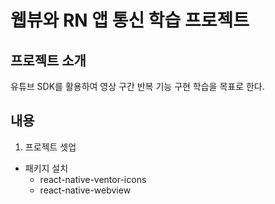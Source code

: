 # 웹뷰와 RN 앱 통신 학습 프로젝트

## 프로젝트 소개

유튜브 SDK를 활용하여 영상 구간 반복 기능 구현 학습을 목표로 한다.

## 내용

1. 프로젝트 셋업

- 패키지 설치
  - react-native-ventor-icons
  - react-native-webview
